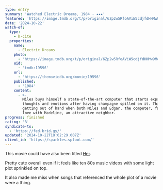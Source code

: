 ```yaml
---
type: entry
summary: 'Watched Electric Dreams, 1984 - ★★★'
featured: 'https://image.tmdb.org/t/p/original/6Zp2w5RfoAViW5cdjfdHHMw9MoF.jpg'
date: '2024-10-22'
watch-of:
  type:
    - h-cite
  properties:
    name:
      - Electric Dreams
    photo:
      - 'https://image.tmdb.org/t/p/original/6Zp2w5RfoAViW5cdjfdHHMw9MoF.jpg'
    uid:
      - 'tmdb:19596'
    url:
      - 'https://themoviedb.org/movie/19596'
    published:
      - '1984'
    content:
      - >-
        Miles buys himself a state-of-the-art computer that starts expressing
        thoughts and emotions after having champagne spilled on it. Things start
        getting out of hand when both Miles and Edgar, the computer, fall in
        love with Madeline, an attractive neighbor.
progress: finished
rating: '3'
syndicate-to:
  - 'https://fed.brid.gy/'
updated: '2024-10-22T18:02:29.007Z'
client_id: 'https://sparkles.sploot.com/'
---
```

This movie could have also been titled [Her](https://www.themoviedb.org/movie/152601-her).

Pretty cute overall even if it feels like ten 80s music videos with some light plot sprinkled on top.

It also made me miss when songs that referenced the whole plot of a movie were a thing.

